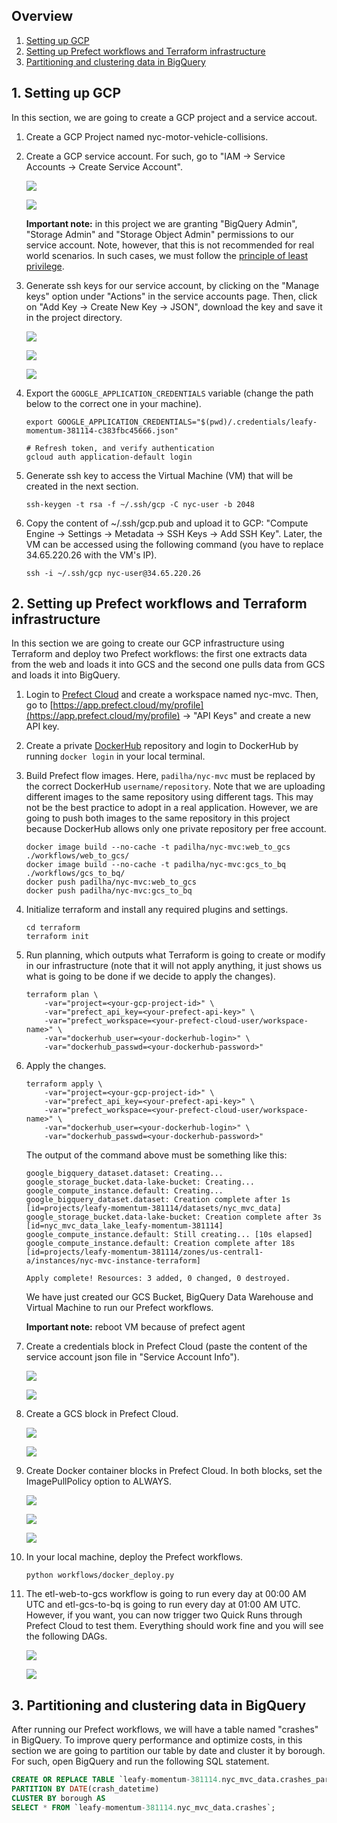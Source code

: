 ## Overview

1. [Setting up GCP](#1-setting-up-gcp)
2. [Setting up Prefect workflows and Terraform infrastructure](#2-setting-up-prefect-workflows-and-terraform-infrastructure)
3. [Partitioning and clustering data in BigQuery](#3-partitioning-and-clustering-data-in-bigquery)

## 1. Setting up GCP

In this section, we are going to create a GCP project and a service accout.

1. Create a GCP Project named nyc-motor-vehicle-collisions.

2. Create a GCP service account. For such, go to "IAM -> Service Accounts -> Create Service Account".

    ![](./img/service-account1.png)

    ![](./img/service-account2.png)

    **Important note:** in this project we are granting "BigQuery Admin", "Storage Admin" and "Storage Object Admin" permissions to our service account. Note, however, that this is not recommended for real world scenarios. In such cases, we must follow the [principle of least privilege](https://cloud.google.com/blog/products/application-development/least-privilege-for-cloud-functions-using-cloud-iam).

3. Generate ssh keys for our service account, by clicking on the "Manage keys" option under "Actions" in the service accounts page. Then, click on "Add Key -> Create New Key -> JSON", download the key and save it in the project directory.

    ![](./img/service-account3.png)

    ![](./img/service-account4.png)

    ![](./img/service-account5.png)

4. Export the `GOOGLE_APPLICATION_CREDENTIALS` variable (change the path below to the correct one in your machine).
    ```
    export GOOGLE_APPLICATION_CREDENTIALS="$(pwd)/.credentials/leafy-momentum-381114-c383fbc45666.json"

    # Refresh token, and verify authentication
    gcloud auth application-default login
    ```

5. Generate ssh key to access the Virtual Machine (VM) that will be created in the next section.
    ```
    ssh-keygen -t rsa -f ~/.ssh/gcp -C nyc-user -b 2048
    ```

6. Copy the content of ~/.ssh/gcp.pub and upload it to GCP: "Compute Engine -> Settings -> Metadata -> SSH Keys -> Add SSH Key". Later, the VM can be accessed using the following command (you have to replace 34.65.220.26 with the VM's IP).
    ```
    ssh -i ~/.ssh/gcp nyc-user@34.65.220.26
    ```

## 2. Setting up Prefect workflows and Terraform infrastructure

In this section we are going to create our GCP infrastructure using Terraform and deploy two Prefect workflows: the first one extracts data from the web and loads it into GCS and the second one pulls data from GCS and loads it into BigQuery.

1. Login to [Prefect Cloud](https://www.prefect.io/cloud/) and create a workspace named nyc-mvc. Then, go to [https://app.prefect.cloud/my/profile](https://app.prefect.cloud/my/profile) -> "API Keys" and create a new API key.

2. Create a private [DockerHub](https://hub.docker.com/) repository and login to DockerHub by running `docker login` in your local terminal.

3. Build Prefect flow images. Here, `padilha/nyc-mvc` must be replaced by the correct DockerHub `username/repository`. Note that we are uploading different images to the same repository using different tags. This may not be the best practice to adopt in a real application. However, we are going to push both images to the same repository in this project because DockerHub allows only one private repository per free account.
    ```
    docker image build --no-cache -t padilha/nyc-mvc:web_to_gcs ./workflows/web_to_gcs/
    docker image build --no-cache -t padilha/nyc-mvc:gcs_to_bq ./workflows/gcs_to_bq/
    docker push padilha/nyc-mvc:web_to_gcs
    docker push padilha/nyc-mvc:gcs_to_bq
    ```

4. Initialize terraform and install any required plugins and settings.
    ```
    cd terraform
    terraform init
    ```

5. Run planning, which outputs what Terraform is going to create or modify in our infrastructure (note that it will not apply anything, it just shows us what is going to be done if we decide to apply the changes).
    ```
    terraform plan \
        -var="project=<your-gcp-project-id>" \
        -var="prefect_api_key=<your-prefect-api-key>" \
        -var="prefect_workspace=<your-prefect-cloud-user/workspace-name>" \
        -var="dockerhub_user=<your-dockerhub-login>" \
        -var="dockerhub_passwd=<your-dockerhub-password>"
    ```

6. Apply the changes.
    ```
    terraform apply \
        -var="project=<your-gcp-project-id>" \
        -var="prefect_api_key=<your-prefect-api-key>" \
        -var="prefect_workspace=<your-prefect-cloud-user/workspace-name>" \
        -var="dockerhub_user=<your-dockerhub-login>" \
        -var="dockerhub_passwd=<your-dockerhub-password>"
    ```

    The output of the command above must be something like this:
    ```
    google_bigquery_dataset.dataset: Creating...
    google_storage_bucket.data-lake-bucket: Creating...
    google_compute_instance.default: Creating...
    google_bigquery_dataset.dataset: Creation complete after 1s [id=projects/leafy-momentum-381114/datasets/nyc_mvc_data]
    google_storage_bucket.data-lake-bucket: Creation complete after 3s [id=nyc_mvc_data_lake_leafy-momentum-381114]
    google_compute_instance.default: Still creating... [10s elapsed]
    google_compute_instance.default: Creation complete after 18s [id=projects/leafy-momentum-381114/zones/us-central1-a/instances/nyc-mvc-instance-terraform]

    Apply complete! Resources: 3 added, 0 changed, 0 destroyed.
    ```

    We have just created our GCS Bucket, BigQuery Data Warehouse and Virtual Machine to run our Prefect workflows.

    **Important note:** reboot VM because of prefect agent

7. Create a credentials block in Prefect Cloud (paste the content of the service account json file in "Service Account Info").

    ![](./img/credentials-block1.png)

    ![](./img/credentials-block2.png)

8. Create a GCS block in Prefect Cloud.

    ![](./img/gcs-block1.png)

    ![](./img/gcs-block2.png)

9. Create Docker container blocks in Prefect Cloud. In both blocks, set the ImagePullPolicy option to ALWAYS.

    ![](./img/docker-block1.png)

    ![](./img/docker-block2.png)

    ![](./img/docker-block3.png)

10. In your local machine, deploy the Prefect workflows.
    ```
    python workflows/docker_deploy.py
    ```

11. The etl-web-to-gcs workflow is going to run every day at 00:00 AM UTC and etl-gcs-to-bq is going to run every day at 01:00 AM UTC. However, if you want, you can now trigger two Quick Runs through Prefect Cloud to test them. Everything should work fine and you will see the following DAGs.

    ![](./img/prefect-dag1.png)

    ![](./img/prefect-dag2.png)

## 3. Partitioning and clustering data in BigQuery

After running our Prefect workflows, we will have a table named "crashes" in BigQuery. To improve query performance and optimize costs, in this section we are going to partition our table by date and cluster it by borough. For such, open BigQuery and run the following SQL statement.

```sql
CREATE OR REPLACE TABLE `leafy-momentum-381114.nyc_mvc_data.crashes_partitioned_clustered`
PARTITION BY DATE(crash_datetime)
CLUSTER BY borough AS
SELECT * FROM `leafy-momentum-381114.nyc_mvc_data.crashes`;
```